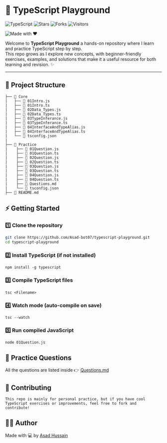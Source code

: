 # 🎯 TypeScript Playground

![TypeScript](https://img.shields.io/badge/TypeScript-3178C6?logo=typescript&logoColor=fff&style=flat)
![Stars](https://img.shields.io/github/stars/Asad-bot07/typescript-playground?style=flat&logo=github)
![Forks](https://img.shields.io/github/forks/Asad-bot07/typescript-playground?style=flat&logo=github)
![Visitors](https://komarev.com/ghpvc/?username=Asad-bot07&label=Profile%20Views&color=0e75b6&style=flat)

![Made with ❤️](https://img.shields.io/badge/Made%20with-%E2%9D%A4-red)
<!-- ![Node.js](https://img.shields.io/badge/Node.js-339933?logo=node.js&logoColor=fff&style=flat) -->
Welcome to **TypeScript Playground** a hands-on repository where I learn and practice TypeScript step by step.  
This repo grows as I explore new concepts, with beginner-friendly exercises, examples, and solutions that make it a useful resource for both learning and revision. ✨


---

## 📂 Project Structure

```
├── 📂 Core
|   ├── 📄 01Intro.js
|   ├── 📄 01Intro.ts
|   ├── 📄 02Data_Types.js
|   ├── 📄 02Data_Types.ts
|   ├── 📄 03TypeInferance.js
|   ├── 📄 03TypeInferance.ts
|   ├── 📄 04InterfaceAndTypeAlias.js
|   ├── 📄 04InterfaceAndTypeAlias.ts
|   └── 📄 tsconfig.json
|
├── 📂 Practice
|    ├── 📄 01Question.js
|    ├── 📄 01Question.ts
|    ├── 📄 02Question.js
|    ├── 📄 02Question.ts
|    ├── 📄 03Question.js
|    ├── 📄 03Question.ts
|    ├── 📄 04Question.js
|    ├── 📄 04Question.ts
|    ├── 📝 Questions.md
|    └── 📄 tsconfig.json
├── 📝 README.md
```


## ⚡ Getting Started

### 1️⃣ Clone the repository
```bash
git clone https://github.com/Asad-bot07/typescript-playground.git
cd typescript-playground
```

### 2️⃣ Install TypeScript (if not installed)
```
npm install -g typescript
```
### 3️⃣ Compile TypeScript files
```
tsc <Filename>
```
### 4️⃣ Watch mode (auto-compile on save)
```
tsc --watch
```
### 5️⃣ Run compiled JavaScript

```
node 01Question.js
```

## 📝 Practice Questions

All the questions are listed inside 👉 [Questions.md](/Practice/Questions.md)

## 🤝 Contributing
```
This repo is mainly for personal practice, but if you have cool TypeScript exercises or improvements, feel free to fork and contribute!
```

## 🧑‍💻 Author
Made with 💻 by [Asad Hussain](https://linkedin.com/in/asad-hussain-765502319)